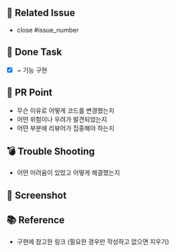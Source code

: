 ## 🔗 Related Issue

- close #issue_number

## 📝 Done Task

- [x] ~ 기능 구현

## 🔎 PR Point

- 무슨 이유로 어떻게 코드를 변경했는지
- 어떤 위험이나 우려가 발견되었는지
- 어떤 부분에 리뷰어가 집중해야 하는지

## 💣 Trouble Shooting

- 어떤 어려움이 있었고 어떻게 해결했는지

## 📸 Screenshot

## 📚 Reference

- 구현에 참고한 링크 (필요한 경우만 작성하고 없으면 지우기)
